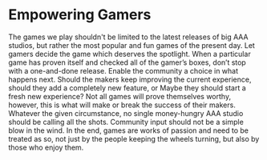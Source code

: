 # Empowering Gamers

The games we play shouldn't be limited to the latest releases of big AAA studios, but rather the most popular and fun games of the present day. Let gamers decide the game which deserves the spotlight. When a particular game has proven itself and checked all of the gamer’s boxes, don’t stop with a one-and-done release. Enable the community a choice in what happens next. Should the makers keep improving the current experience, should they add a completely new feature, or Maybe they should start a fresh new experience? 
Not all games will prove themselves worthy, however, this is what will make or break the success of their makers.
Whatever the given circumstance, no single money-hungry AAA studio should be calling all the shots. Community input should not be a simple blow in the wind. In the end, games are works of passion and need to be treated as so, not just by the people keeping the wheels turning, but also by those who enjoy them.

